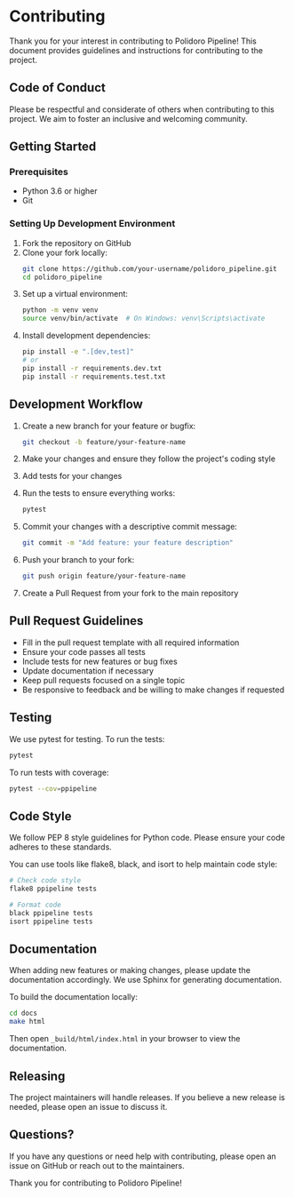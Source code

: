 # Contributing

Thank you for your interest in contributing to Polidoro Pipeline! This document provides guidelines and instructions for contributing to the project.

## Code of Conduct

Please be respectful and considerate of others when contributing to this project. We aim to foster an inclusive and welcoming community.

## Getting Started

### Prerequisites

- Python 3.6 or higher
- Git

### Setting Up Development Environment

1. Fork the repository on GitHub
2. Clone your fork locally:
   ```bash
   git clone https://github.com/your-username/polidoro_pipeline.git
   cd polidoro_pipeline
   ```
3. Set up a virtual environment:
   ```bash
   python -m venv venv
   source venv/bin/activate  # On Windows: venv\Scripts\activate
   ```
4. Install development dependencies:
   ```bash
   pip install -e ".[dev,test]"
   # or
   pip install -r requirements.dev.txt
   pip install -r requirements.test.txt
   ```

## Development Workflow

1. Create a new branch for your feature or bugfix:
   ```bash
   git checkout -b feature/your-feature-name
   ```

2. Make your changes and ensure they follow the project's coding style

3. Add tests for your changes

4. Run the tests to ensure everything works:
   ```bash
   pytest
   ```

5. Commit your changes with a descriptive commit message:
   ```bash
   git commit -m "Add feature: your feature description"
   ```

6. Push your branch to your fork:
   ```bash
   git push origin feature/your-feature-name
   ```

7. Create a Pull Request from your fork to the main repository

## Pull Request Guidelines

- Fill in the pull request template with all required information
- Ensure your code passes all tests
- Include tests for new features or bug fixes
- Update documentation if necessary
- Keep pull requests focused on a single topic
- Be responsive to feedback and be willing to make changes if requested

## Testing

We use pytest for testing. To run the tests:

```bash
pytest
```

To run tests with coverage:

```bash
pytest --cov=ppipeline
```

## Code Style

We follow PEP 8 style guidelines for Python code. Please ensure your code adheres to these standards.

You can use tools like flake8, black, and isort to help maintain code style:

```bash
# Check code style
flake8 ppipeline tests

# Format code
black ppipeline tests
isort ppipeline tests
```

## Documentation

When adding new features or making changes, please update the documentation accordingly. We use Sphinx for generating documentation.

To build the documentation locally:

```bash
cd docs
make html
```

Then open `_build/html/index.html` in your browser to view the documentation.

## Releasing

The project maintainers will handle releases. If you believe a new release is needed, please open an issue to discuss it.

## Questions?

If you have any questions or need help with contributing, please open an issue on GitHub or reach out to the maintainers.

Thank you for contributing to Polidoro Pipeline!
